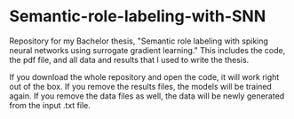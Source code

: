 # Semantic-role-labeling-with-SNN

Repository for my Bachelor thesis, "Semantic role labeling with spiking neural networks using surrogate gradient learning." This includes the code, the pdf file, and all data and results that I used to write the thesis.

If you download the whole repository and open the code, it will work right out of the box. If you remove the results files, the models will be trained again. If you remove the data files as well, the data will be newly generated from the input .txt file.
